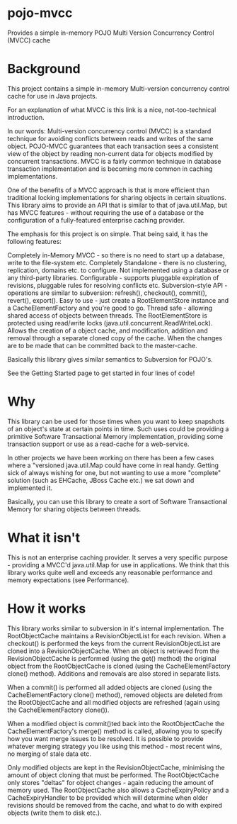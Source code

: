 pojo-mvcc
=========

Provides a simple in-memory POJO Multi Version Concurrency Control (MVCC) cache


Background
=========
This project contains a simple in-memory Multi-version concurrency control cache for use in Java projects.

For an explanation of what MVCC is this link is a nice, not-too-technical introduction.

In our words: Multi-version concurrency control (MVCC) is a standard technique for avoiding conflicts between reads and writes of the same object. POJO-MVCC guarantees that each transaction sees a consistent view of the object by reading non-current data for objects modified by concurrent transactions. MVCC is a fairly common technique in database transaction implementation and is becoming more common in caching implementations.

One of the benefits of a MVCC approach is that is more efficient than traditional locking implementations for sharing objects in certain situations. This library aims to provide an API that is similar to that of java.util.Map, but has MVCC features - without requiring the use of a database or the configuration of a fully-featured enterprise caching provider.

The emphasis for this project is on simple. That being said, it has the following features:

Completely in-Memory MVCC - so there is no need to start up a database, write to the file-system etc.
Completely Standalone - there is no clustering, replication, domains etc. to configure. Not implemented using a database or any third-party libraries.
Configurable - supports pluggable expiration of revisions, pluggable rules for resolving conflicts etc.
Subversion-style API - operations are similar to subversion: refresh(), checkout(), commit(), revert(), export().
Easy to use - just create a RootElementStore instance and a CacheElementFactory and you're good to go.
Thread safe - allowing shared access of objects between threads. The RootElementStore is protected using read/write locks (java.util.concurrent.ReadWriteLock).
Allows the creation of a object cache, and modification, addition and removal through a separate cloned copy of the cache. When the changes are to be made that can be committed back to the master-cache.

Basically this library gives similar semantics to Subversion for POJO's.

See the Getting Started page to get started in four lines of code!

Why
=========
This library can be used for those times when you want to keep snapshots of an object's state at certain points in time. Such uses could be providing a primitive Software Transactional Memory implementation, providing some transaction support or use as a read-cache for a web-service.

In other projects we have been working on there has been a few cases where a "versioned java.util.Map could have come in real handy. Getting sick of always wishing for one, but not wanting to use a more "complete" solution (such as EHCache, JBoss Cache etc.) we sat down and implemented it.

Basically, you can use this library to create a sort of Software Transactional Memory for sharing objects between threads.

What it isn't
=========
This is not an enterprise caching provider. It serves a very specific purpose - providing a MVCC'd java.util.Map for use in applications. We think that this library works quite well and exceeds any reasonable performance and memory expectations (see Performance).

How it works
=========
This library works similar to subversion in it's internal implementation. The RootObjectCache maintains a RevisionObjectList for each revision. When a checkout() is performed the keys from the current RevisionObjectList are cloned into a RevisionObjectCache. When an object is retrieved from the RevisionObjectCache is performed (using the get() method) the original object from the RootObjectCache is cloned (using the CacheElementFactory clone() method). Additions and removals are also stored in separate lists.

When a commit() is performed all added objects are cloned (using the CacheElementFactory clone() method), removed objects are deleted from the RootObjectCache and all modified objects are refreshed (again using the CacheElementFactory clone()).

When a modified object is commit()ted back into the RootObjectCache the CacheElementFactory's merge() method is called, allowing you to specify how you want merge issues to be resolved. It is possible to provide whatever merging strategy you like using this method - most recent wins, no merging of stale data etc.

Only modified objects are kept in the RevisionObjectCache, minimising the amount of object cloning that must be performed. The RootObjectCache only stores "deltas" for object changes - again reducing the amount of memory used. The RootObjectCache also allows a CacheExpiryPolicy and a CacheExpiryHandler to be provided which will determine when older revisions should be removed from the cache, and what to do with expired objects (write them to disk etc.).